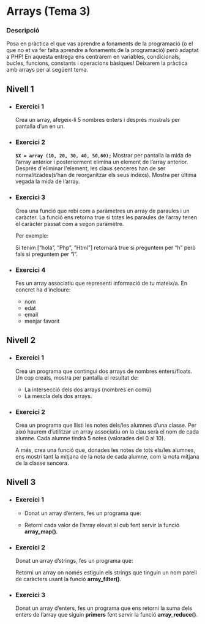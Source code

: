 # Arrays (Tema 3)

### Descripció

Posa en pràctica el que vas aprendre a fonaments de la programació (o el que no et va fer falta aprendre a fonaments de la programació) però adaptat a PHP! En aquesta entrega ens centrarem en variables, condicionals, bucles, funcions, constants i operacions bàsiques! Deixarem la pràctica amb arrays per al següent tema.

## Nivell 1

- ### Exercici 1

    Crea un array, afegeix-li 5 nombres enters i després mostrals per pantalla d’un en un.


- ### Exercici 2

    **`$X = array (10, 20, 30, 40, 50,60);`**
Mostrar per pantalla la mida de l’array anterior i posteriorment elimina un element de l’array anterior. Després d'eliminar l'element, les claus senceres han de ser normalitzades(s’han de reorganitzar els seus índexs). Mostra per última vegada la mida de l’array.

- ### Exercici 3

    Crea una funció que rebi com a paràmetres un array de paraules i un caràcter. La funció ens retorna true si totes les paraules de l’array tenen el caràcter passat com a segon paràmetre.

    Per exemple:

    Si tenim [“hola”, “Php”, “Html”] retornarà true si preguntem per “h” però fals si preguntem per “l”.


- ### Exercici 4

    Fes un array associatiu que representi informació de tu mateix/a. En concret ha d’incloure:

    - nom
    - edat
    - email
    - menjar favorit

## Nivell 2

- ### Exercici 1

    Crea un programa que contingui dos arrays de nombres enters/floats. Un cop creats, mostra per pantalla el resultat de:

    - La intersecció dels dos arrays (nombres en comú)
    - La mescla dels dos arrays.

- ### Exercici 2

    Crea un programa que llisti les notes dels/les alumnes d’una classe. Per això haurem d’utilitzar un array associatiu on la clau serà el nom de cada alumne. Cada alumne tindrà 5 notes (valorades del 0 al 10).

    A més, crea una funció que, donades les notes de tots els/les alumnes, ens mostri tant la mitjana de la nota de cada alumne, com la nota mitjana de la classe sencera.

## Nivell 3

- ### Exercici 1

    - Donat un array d’enters, fes un programa que:

    - Retorni cada valor de l’array elevat al cub fent servir la funció **array_map()**.


- ### Exercici 2

    Donat un array d’strings, fes un programa que:

    Retorni un array on només estiguin els strings que tinguin un nom parell de caràcters usant la funció **array_filter()**.

- ### Exercici 3

    Donat un array d’enters, fes un programa que ens retorni la suma dels enters de l’array que siguin **primers** fent servir la funció **array_reduce()**.